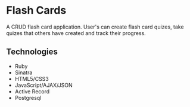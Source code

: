 Flash Cards
===========


A CRUD flash card application.  User's can create flash card quizes, take quizes that others have created and track their progress.

Technologies
------------

- Ruby
- Sinatra
- HTML5/CSS3
- JavaScript/AJAX/JSON
- Active Record
- Postgresql
